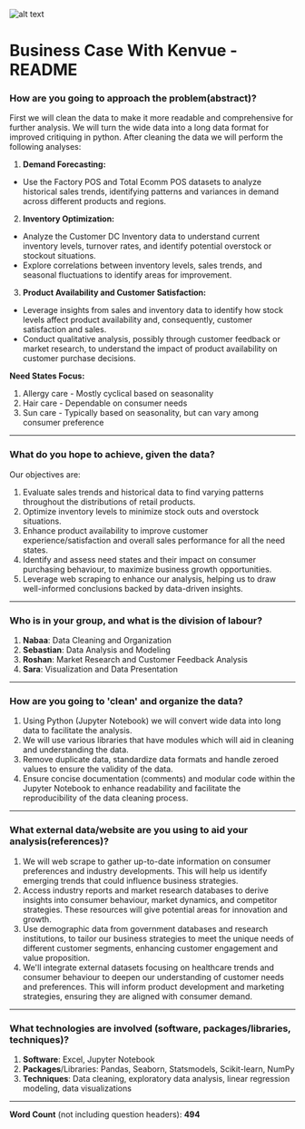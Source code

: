 ![alt text](https://upload.wikimedia.org/wikipedia/commons/thumb/e/e1/Kenvue_logo.svg/1200px-Kenvue_logo.svg.png) 


# Business Case With Kenvue - README


### How are you going to approach the problem(abstract)? 

First we will clean the data to make it more readable and comprehensive for further analysis. We will turn the wide data into a long data format for improved critiquing in python. After cleaning the data we will perform the following analyses: 

1. **Demand Forecasting:**

  - Use the Factory POS and Total Ecomm POS datasets to analyze historical sales trends, identifying patterns and variances in demand across different products and regions.

2. **Inventory Optimization:**

  - Analyze the Customer DC Inventory data to understand current inventory levels, turnover rates, and identify potential overstock or stockout situations.
  - Explore correlations between inventory levels, sales trends, and seasonal fluctuations to identify areas for improvement.

3. **Product Availability and Customer Satisfaction:**

  - Leverage insights from sales and inventory data to identify how stock levels affect product availability and, consequently, customer satisfaction and sales.
  - Conduct qualitative analysis, possibly through customer feedback or market research, to understand the impact of product availability on customer purchase decisions.

**Need States Focus:**

1. Allergy care - Mostly cyclical based on seasonality 
2. Hair care - Dependable on consumer needs
3. Sun care - Typically based on seasonality, but can vary among consumer preference 

---

### What do you hope to achieve, given the data?

Our objectives are:

1. Evaluate sales trends and historical data to find varying patterns throughout the distributions of retail products.
2. Optimize inventory levels to minimize stock outs and overstock situations.
3. Enhance product availability to improve customer experience/satisfaction and overall sales performance for all the need states.
4. Identify and assess need states and their impact on consumer purchasing behaviour, to maximize business growth opportunities.
5. Leverage web scraping to enhance our analysis, helping us to draw well-informed conclusions backed by data-driven insights.

---

### Who is in your group, and what is the division of labour?

1. **Nabaa**: Data Cleaning and Organization
2. **Sebastian**: Data Analysis and Modeling
3. **Roshan**: Market Research and Customer Feedback Analysis
4. **Sara**: Visualization and Data Presentation

---

### How are you going to 'clean' and organize the data?

1. Using Python (Jupyter Notebook) we will convert wide data into long data to facilitate the analysis. 
2. We will use various libraries that have modules which will aid in cleaning and understanding the data.
3. Remove duplicate data, standardize data formats and handle zeroed values to ensure the validity of the data.
4. Ensure concise documentation (comments) and modular code within the Jupyter Notebook to enhance readability and facilitate the reproducibility of the data cleaning process.

---

### What external data/website are you using to aid your analysis(references)? 

1. We will web scrape to gather up-to-date information on consumer preferences and industry developments. This will help us identify emerging trends that could influence business strategies.
2. Access industry reports and market research databases to derive insights into consumer behaviour, market dynamics, and competitor strategies. These resources will give potential areas for innovation and growth.
3. Use demographic data from government databases and research institutions, to tailor our business strategies to meet the unique needs of different customer segments, enhancing customer engagement and value proposition.
4. We'll integrate external datasets focusing on healthcare trends and consumer behaviour to deepen our understanding of customer needs and preferences. This will inform product development and marketing strategies, ensuring they are aligned with consumer demand.

---

### What technologies are involved (software, packages/libraries, techniques)?

1. **Software**: Excel, Jupyter Notebook
2. **Packages**/Libraries: Pandas, Seaborn, Statsmodels, Scikit-learn, NumPy
3. **Techniques**: Data cleaning, exploratory data analysis, linear regression modeling, data visualizations 

---

**Word Count** (not including question headers): **494**
